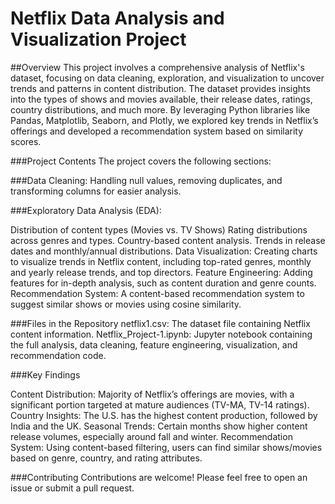 # Netflix Data Analysis and Visualization Project

##Overview
This project involves a comprehensive analysis of Netflix's dataset, focusing on data cleaning, exploration, and visualization to uncover trends and patterns in content distribution. The dataset provides insights into the types of shows and movies available, their release dates, ratings, country distributions, and much more. By leveraging Python libraries like Pandas, Matplotlib, Seaborn, and Plotly, we explored key trends in Netflix’s offerings and developed a recommendation system based on similarity scores.

###Project Contents
The project covers the following sections:

###Data Cleaning: Handling null values, removing duplicates, and transforming columns for easier analysis.

###Exploratory Data Analysis (EDA):

Distribution of content types (Movies vs. TV Shows)
Rating distributions across genres and types.
Country-based content analysis.
Trends in release dates and monthly/annual distributions.
Data Visualization: Creating charts to visualize trends in Netflix content, including top-rated genres, monthly and yearly release trends, and top directors.
Feature Engineering: Adding features for in-depth analysis, such as content duration and genre counts.
Recommendation System: A content-based recommendation system to suggest similar shows or movies using cosine similarity.

###Files in the Repository
netflix1.csv: The dataset file containing Netflix content information.
Netflix_Project-1.ipynb: Jupyter notebook containing the full analysis, data cleaning, feature engineering, visualization, and recommendation code.

###Key Findings

Content Distribution: Majority of Netflix’s offerings are movies, with a significant portion targeted at mature audiences (TV-MA, TV-14 ratings).
Country Insights: The U.S. has the highest content production, followed by India and the UK.
Seasonal Trends: Certain months show higher content release volumes, especially around fall and winter.
Recommendation System: Using content-based filtering, users can find similar shows/movies based on genre, country, and rating attributes.

###Contributing
Contributions are welcome! Please feel free to open an issue or submit a pull request.
